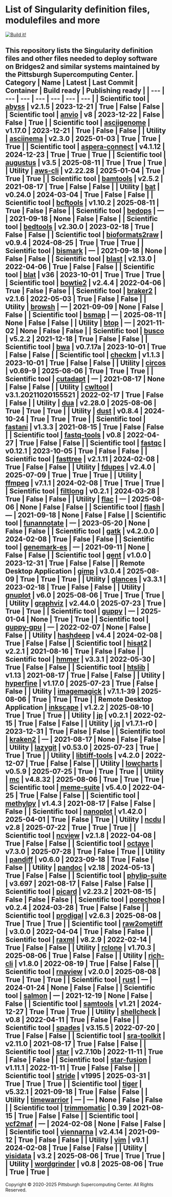 # List of Singularity definition files, modulefiles and more
[![Build it!](https://github.com/pscedu/singularity/actions/workflows/build.yml/badge.svg)](https://github.com/pscedu/singularity/actions/workflows/build.yml)

This repository lists the Singularity definition files and other files needed to deploy software on Bridges2 and similar systems maintained by the Pittsburgh Supercomputing Center.
| Category | Name | Latest | Last Commit | Container | Build ready | Publishing ready |
| --- | --- | --- | --- | --- | --- | --- |
| Scientific tool | [abyss](https://github.com/pscedu/singularity-abyss) | v2.1.5 | 2023-12-21 | True | False | False |
| Scientific tool | [anvio](https://github.com/pscedu/singularity-anvio) | v8 | 2023-12-22 | False | False | True |
| Scientific tool | [asciigenome](https://github.com/pscedu/singularity-asciigenome) | v1.17.0 | 2023-12-21 | True | False | False |
| Utility | [asciinema](https://github.com/pscedu/singularity-asciinema) | v2.3.0 | 2025-01-03 | True | True | True |
| Scientific tool | [aspera-connect](https://github.com/pscedu/singularity-aspera-connect) | v4.1.12 | 2024-12-23 | True | True | True |
| Scientific tool | [augustus](https://github.com/pscedu/singularity-augustus) | v3.5 | 2025-08-11 | True | True | True |
| Utility | [aws-cli](https://github.com/pscedu/singularity-aws-cli) | v2.22.28 | 2025-01-04 | True | True | True |
| Scientific tool | [bamtools](https://github.com/pscedu/singularity-bamtools) | v2.5.2 | 2021-08-17 | True | False | False |
| Utility | [bat](https://github.com/pscedu/singularity-bat) | v0.24.0 | 2024-03-04 | True | False | False |
| Scientific tool | [bcftools](https://github.com/pscedu/singularity-bcftools) | v1.10.2 | 2025-08-11 | True | False | False |
| Scientific tool | [bedops](https://github.com/pscedu/singularity-bedops) | — | 2021-09-18 | None | False | False |
| Scientific tool | [bedtools](https://github.com/pscedu/singularity-bedtools) | v2.30.0 | 2023-02-18 | True | False | False |
| Scientific tool | [bioformats2raw](https://github.com/pscedu/singularity-bioformats2raw) | v0.9.4 | 2024-08-25 | True | True | True |
| Scientific tool | [bismark](https://github.com/pscedu/singularity-bismark) | — | 2021-09-18 | None | False | False |
| Scientific tool | [blast](https://github.com/pscedu/singularity-blast) | v2.13.0 | 2022-04-06 | True | False | False |
| Scientific tool | [blat](https://github.com/pscedu/singularity-blat) | v36 | 2023-10-01 | True | True | True |
| Scientific tool | [bowtie2](https://github.com/pscedu/singularity-bowtie2) | v2.4.4 | 2022-04-06 | True | False | False |
| Scientific tool | [braker2](https://github.com/pscedu/singularity-braker2) | v2.1.6 | 2022-05-03 | True | False | False |
| Utility | [browsh](https://github.com/pscedu/singularity-browsh) | — | 2021-09-09 | None | False | False |
| Scientific tool | [bsmap](https://github.com/pscedu/singularity-bsmap) | — | 2025-08-11 | None | False | False |
| Utility | [btop](https://github.com/pscedu/singularity-btop) | — | 2021-11-02 | None | False | False |
| Scientific tool | [busco](https://github.com/pscedu/singularity-busco) | v5.2.2 | 2021-12-18 | True | False | False |
| Scientific tool | [bwa](https://github.com/pscedu/singularity-bwa) | v0.7.17a | 2023-10-01 | True | False | False |
| Scientific tool | [checkm](https://github.com/pscedu/singularity-checkm) | v1.1.3 | 2023-10-01 | True | False | False |
| Utility | [circos](https://github.com/pscedu/singularity-circos) | v0.69-9 | 2025-08-06 | True | True | True |
| Scientific tool | [cutadapt](https://github.com/pscedu/singularity-cutadapt) | — | 2021-08-17 | None | False | False |
| Utility | [cwltool](https://github.com/pscedu/singularity-cwltool) | v3.1.20211020155521 | 2022-02-17 | True | False | False |
| Utility | [dua](https://github.com/pscedu/singularity-dua) | v2.28.0 | 2025-08-06 | True | True | True |
| Utility | [dust](https://github.com/pscedu/singularity-dust) | v0.8.4 | 2024-10-24 | True | True | True |
| Scientific tool | [fastani](https://github.com/pscedu/singularity-fastani) | v1.3.3 | 2021-08-15 | True | False | False |
| Scientific tool | [fastq-tools](https://github.com/pscedu/singularity-fastq-tools) | v0.8 | 2022-04-27 | True | False | False |
| Scientific tool | [fastqc](https://github.com/pscedu/singularity-fastqc) | v0.12.1 | 2023-10-05 | True | False | False |
| Scientific tool | [fasttree](https://github.com/pscedu/singularity-fasttree) | v2.1.11 | 2024-02-08 | True | False | False |
| Utility | [fdupes](https://github.com/pscedu/singularity-fdupes) | v2.4.0 | 2025-07-09 | True | True | True |
| Utility | [ffmpeg](https://github.com/pscedu/singularity-ffmpeg) | v7.1.1 | 2024-02-08 | True | True | True |
| Scientific tool | [filtlong](https://github.com/pscedu/singularity-filtlong) | v0.2.1 | 2024-03-28 | True | False | False |
| Utility | [flac](https://github.com/pscedu/singularity-flac) | — | 2025-08-06 | None | False | False |
| Scientific tool | [flash](https://github.com/pscedu/singularity-flash) | — | 2021-09-18 | None | False | False |
| Scientific tool | [funannotate](https://github.com/pscedu/singularity-funannotate) | — | 2023-05-20 | None | False | False |
| Scientific tool | [gatk](https://github.com/pscedu/singularity-gatk) | v4.2.0.0 | 2024-02-08 | True | False | False |
| Scientific tool | [genemark-es](https://github.com/pscedu/singularity-genemark-es) | — | 2021-09-11 | None | False | False |
| Scientific tool | [gent](https://github.com/pscedu/singularity-gent) | v1.0.0 | 2023-12-31 | True | False | False |
| Remote Desktop Application | [gimp](https://github.com/pscedu/singularity-gimp) | v3.0.4 | 2025-08-09 | True | True | True |
| Utility | [glances](https://github.com/pscedu/singularity-glances) | v3.3.1 | 2023-02-18 | True | False | False |
| Utility | [gnuplot](https://github.com/pscedu/singularity-gnuplot) | v6.0 | 2025-08-06 | True | True | True |
| Utility | [graphviz](https://github.com/pscedu/singularity-graphviz) | v2.44.0 | 2025-07-23 | True | True | True |
| Scientific tool | [guppy](https://github.com/pscedu/singularity-guppy) | — | 2025-01-04 | None | True | True |
| Scientific tool | [guppy-gpu](https://github.com/pscedu/singularity-guppy-gpu) | — | 2022-02-07 | None | False | False |
| Utility | [hashdeep](https://github.com/pscedu/singularity-hashdeep) | v4.4 | 2024-02-08 | True | False | False |
| Scientific tool | [hisat2](https://github.com/pscedu/singularity-hisat2) | v2.2.1 | 2021-08-16 | True | False | False |
| Scientific tool | [hmmer](https://github.com/pscedu/singularity-hmmer) | v3.3.1 | 2022-05-30 | True | False | False |
| Scientific tool | [htslib](https://github.com/pscedu/singularity-htslib) | v1.13 | 2021-08-17 | True | False | False |
| Utility | [hyperfine](https://github.com/pscedu/singularity-hyperfine) | v1.17.0 | 2025-07-23 | True | False | False |
| Utility | [imagemagick](https://github.com/pscedu/singularity-imagemagick) | v7.1.1-39 | 2025-08-06 | True | True | True |
| Remote Desktop Application | [inkscape](https://github.com/pscedu/singularity-inkscape) | v1.2.2 | 2025-08-10 | True | True | True |
| Utility | [jp](https://github.com/pscedu/singularity-jp) | v0.2.1 | 2022-02-15 | True | False | False |
| Utility | [jq](https://github.com/pscedu/singularity-jq) | v1.7.1-r0 | 2023-12-31 | True | False | False |
| Scientific tool | [kraken2](https://github.com/pscedu/singularity-kraken2) | — | 2021-08-17 | None | False | False |
| Utility | [lazygit](https://github.com/pscedu/singularity-lazygit) | v0.53.0 | 2025-07-23 | True | True | True |
| Utility | [libtiff-tools](https://github.com/pscedu/singularity-libtiff-tools) | v4.2.0 | 2022-12-07 | True | False | False |
| Utility | [lowcharts](https://github.com/pscedu/singularity-lowcharts) | v0.5.9 | 2025-07-25 | True | True | True |
| Utility | [mc](https://github.com/pscedu/singularity-mc) | v4.8.32 | 2025-08-06 | True | True | True |
| Scientific tool | [meme-suite](https://github.com/pscedu/singularity-meme-suite) | v5.4.0 | 2022-04-25 | True | False | False |
| Scientific tool | [methylpy](https://github.com/pscedu/singularity-methylpy) | v1.4.3 | 2021-08-17 | False | False | False |
| Scientific tool | [nanoplot](https://github.com/pscedu/singularity-nanoplot) | v1.42.0 | 2025-04-01 | True | False | True |
| Utility | [ncdu](https://github.com/pscedu/singularity-ncdu) | v2.8 | 2025-07-22 | True | True | True |
| Scientific tool | [ncview](https://github.com/pscedu/singularity-ncview) | v2.1.8 | 2022-04-08 | True | False | False |
| Scientific tool | [octave](https://github.com/pscedu/singularity-octave) | v7.3.0 | 2025-07-28 | True | False | True |
| Utility | [pandiff](https://github.com/pscedu/singularity-pandiff) | v0.6.0 | 2023-09-18 | True | False | False |
| Utility | [pandoc](https://github.com/pscedu/singularity-pandoc) | v2.18 | 2024-05-13 | True | False | False |
| Scientific tool | [phylip-suite](https://github.com/pscedu/singularity-phylip-suite) | v3.697 | 2021-08-17 | False | False | False |
| Scientific tool | [picard](https://github.com/pscedu/singularity-picard) | v2.23.2 | 2021-08-15 | False | False | False |
| Scientific tool | [porechop](https://github.com/pscedu/singularity-porechop) | v0.2.4 | 2024-03-28 | True | False | False |
| Scientific tool | [prodigal](https://github.com/pscedu/singularity-prodigal) | v2.6.3 | 2025-08-08 | True | True | True |
| Scientific tool | [raw2ometiff](https://github.com/pscedu/singularity-raw2ometiff) | v3.0.0 | 2022-04-04 | True | False | False |
| Scientific tool | [raxml](https://github.com/pscedu/singularity-raxml) | v8.2.9 | 2022-02-14 | True | False | False |
| Utility | [rclone](https://github.com/pscedu/singularity-rclone) | v1.70.3 | 2025-08-06 | True | False | False |
| Utility | [rich-cli](https://github.com/pscedu/singularity-rich-cli) | v1.8.0 | 2022-08-19 | True | False | False |
| Scientific tool | [rnaview](https://github.com/pscedu/singularity-rnaview) | v2.0.0 | 2025-08-08 | True | True | True |
| Scientific tool | [rust](https://github.com/pscedu/singularity-rust) | — | 2024-01-24 | None | False | False |
| Scientific tool | [salmon](https://github.com/pscedu/singularity-salmon) | — | 2021-12-19 | None | False | False |
| Scientific tool | [samtools](https://github.com/pscedu/singularity-samtools) | v1.21 | 2024-12-27 | True | True | True |
| Utility | [shellcheck](https://github.com/pscedu/singularity-shellcheck) | v0.8 | 2022-04-11 | True | False | False |
| Scientific tool | [spades](https://github.com/pscedu/singularity-spades) | v3.15.5 | 2022-07-20 | True | False | False |
| Scientific tool | [sra-toolkit](https://github.com/pscedu/singularity-sra-toolkit) | v2.11.0 | 2021-08-17 | True | False | False |
| Scientific tool | [star](https://github.com/pscedu/singularity-star) | v2.7.10b | 2022-11-11 | True | False | False |
| Scientific tool | [star-fusion](https://github.com/pscedu/singularity-star-fusion) | v1.11.1 | 2022-11-11 | True | False | False |
| Scientific tool | [stride](https://github.com/pscedu/singularity-stride) | v1995 | 2025-03-31 | True | True | True |
| Scientific tool | [tiger](https://github.com/pscedu/singularity-tiger) | v5.32.1 | 2021-09-18 | True | False | False |
| Utility | [timewarrior](https://github.com/pscedu/singularity-timewarrior) | — | — | None | False | False |
| Scientific tool | [trimmomatic](https://github.com/pscedu/singularity-trimmomatic) | 0.39 | 2021-08-15 | True | False | False |
| Scientific tool | [vcf2maf](https://github.com/pscedu/singularity-vcf2maf) | — | 2024-02-08 | None | False | False |
| Scientific tool | [viennarna](https://github.com/pscedu/singularity-viennarna) | v2.4.14 | 2021-09-12 | True | False | False |
| Utility | [vim](https://github.com/pscedu/singularity-vim) | v9.1 | 2024-02-08 | True | False | False |
| Utility | [visidata](https://github.com/pscedu/singularity-visidata) | v3.2 | 2025-08-06 | True | True | True |
| Utility | [wordgrinder](https://github.com/pscedu/singularity-wordgrinder) | v0.8 | 2025-08-06 | True | True | True |
---
Copyright © 2020-2025 Pittsburgh Supercomputing Center. All Rights Reserved.
